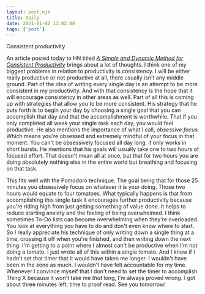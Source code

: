 ```yaml
---
layout: post.njk
title: Daily
date: 2021-01-02 13:02:00
tags: ['post']
---
```

<!-- Excerpt Start -->
Consistent productivity
<!-- Excerpt End -->

An article posted today to HN titled [*A Simple and Dynamic Method for Consistent Productivity*](https://matthewsaltz.wordpress.com/2020/11/24/a-simple-and-dynamic-method-for-consistent-productivity/) brings about a lot of thoughts. I think one of my biggest problems in relation to productivity is consistency. I will be either really productive or not productive at all, there usually isn't any middle ground. Part of the idea of writing every single day is an attempt to be more consistent in my productivity. And with that consistency is the hope that it will encourage consistency in other areas as well. Part of all this is coming up with strategies that allow you to be more consistent. His strategy that he puts forth is to begin your day by choosing a single goal that you can accomplish that day and that the accomplishment is worthwhile. That if you only completed all week your single task each day, you would feel productive. He also mentions the importance of what I call, *obsessive focus.* Which means you're obsessed and extremely mindful of your focus in that moment. You can't be obsessively focused all day long, it only works in short bursts. He mentions that his goals will usually take one to two hours of focused effort. That doesn't mean all at once, but that for two hours you are doing absolutely nothing else in the entire world but breathing and focusing on that task.

This fits well with the Pomodoro technique. The goal being that for those 25 minutes you obsessively focus on whatever it is your doing.  Those two hours would equate to four tomatoes. What typically happens is that from accomplishing this single task it encourages further productivity because you're riding high from just getting something of value done. It helps to reduce starting anxiety and the feeling of being overwhelmed. I think sometimes To-Do lists can become overwhelming when they're overloaded. You look at everything you have to do and don't even know where to start. So I really appreciate his technique of only writing down a single thing at a time, crossing it off when you're finished, and then writing down the next thing. I'm getting to a point where I almost can't be productive when I'm not doing a tomato. I just wrote all of this within a single tomato. And I know if I hadn't set that timer that it would have taken me longer. I wouldn't have been in the zone as much. I wouldn't have felt accountable for my time. Whenever I convince myself that I don't need to set the timer to accomplish Thing X because it won't take me *that* long, I'm always proved wrong. I got about three minutes left, time to proof read. See you tomorrow! 
